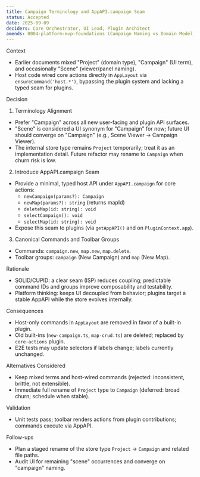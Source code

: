 ```yaml
---
title: Campaign Terminology and AppAPI.campaign Seam
status: Accepted
date: 2025-09-09
deciders: Core Orchestrator, UI Lead, Plugin Architect
amends: 0004-platform-mvp-foundations (Campaign Naming vs Domain Model)
---
```


Context

- Earlier documents mixed "Project" (domain type), "Campaign" (UI term), and occasionally "Scene" (viewer/panel naming).
- Host code wired core actions directly in `AppLayout` via `ensureCommand('host.*')`, bypassing the plugin system and lacking a typed seam for plugins.

Decision

1. Terminology Alignment

- Prefer "Campaign" across all new user-facing and plugin API surfaces.
- "Scene" is considered a UI synonym for "Campaign" for now; future UI should converge on "Campaign" (e.g., Scene Viewer → Campaign Viewer).
- The internal store type remains `Project` temporarily; treat it as an implementation detail. Future refactor may rename to `Campaign` when churn risk is low.

2. Introduce AppAPI.campaign Seam

- Provide a minimal, typed host API under `AppAPI.campaign` for core actions:
  - `newCampaign(params?): Campaign`
  - `newMap(params?): string` (returns mapId)
  - `deleteMap(id: string): void`
  - `selectCampaign(): void`
  - `selectMap(id: string): void`
- Expose this seam to plugins (via `getAppAPI()` and on `PluginContext.app`).

3. Canonical Commands and Toolbar Groups

- Commands: `campaign.new`, `map.new`, `map.delete`.
- Toolbar groups: `campaign` (New Campaign) and `map` (New Map).

Rationale

- SOLID/CUPID: a clear seam (ISP) reduces coupling; predictable command IDs and groups improve composability and testability.
- Platform thinking: keeps UI decoupled from behavior; plugins target a stable AppAPI while the store evolves internally.

Consequences

- Host-only commands in `AppLayout` are removed in favor of a built-in plugin.
- Old built-ins (`new-campaign.ts`, `map-crud.ts`) are deleted; replaced by `core-actions` plugin.
- E2E tests may update selectors if labels change; labels currently unchanged.

Alternatives Considered

- Keep mixed terms and host-wired commands (rejected: inconsistent, brittle, not extensible).
- Immediate full rename of `Project` type to `Campaign` (deferred: broad churn; schedule when stable).

Validation

- Unit tests pass; toolbar renders actions from plugin contributions; commands execute via AppAPI.

Follow-ups

- Plan a staged rename of the store type `Project` → `Campaign` and related file paths.
- Audit UI for remaining "scene" occurrences and converge on "campaign" naming.
